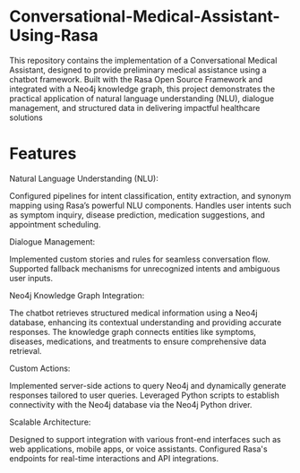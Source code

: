 # Conversational-Medical-Assistant-Using-Rasa
This repository contains the implementation of a Conversational Medical Assistant, designed to provide preliminary medical assistance using a chatbot framework. Built with the Rasa Open Source Framework and integrated with a Neo4j knowledge graph, this project demonstrates the practical application of natural language understanding (NLU), dialogue management, and structured data in delivering impactful healthcare solutions


# Features
Natural Language Understanding (NLU):

Configured pipelines for intent classification, entity extraction, and synonym mapping using Rasa’s powerful NLU components. Handles user intents such as symptom inquiry, disease prediction, medication suggestions, and appointment scheduling.


Dialogue Management:

Implemented custom stories and rules for seamless conversation flow. Supported fallback mechanisms for unrecognized intents and ambiguous user inputs. 


Neo4j Knowledge Graph Integration:

The chatbot retrieves structured medical information using a Neo4j database, enhancing its contextual understanding and providing accurate responses. The knowledge graph connects entities like symptoms, diseases, medications, and treatments to ensure comprehensive data retrieval.


Custom Actions:

Implemented server-side actions to query Neo4j and dynamically generate responses tailored to user queries.
Leveraged Python scripts to establish connectivity with the Neo4j database via the Neo4j Python driver.


Scalable Architecture:

Designed to support integration with various front-end interfaces such as web applications, mobile apps, or voice assistants.
Configured Rasa's endpoints for real-time interactions and API integrations.
